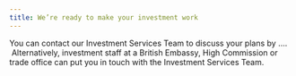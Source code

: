 ```yaml
---
title: We’re ready to make your investment work
---
```


You can contact our Investment Services Team to discuss your plans by ….  Alternatively, investment staff at a British Embassy, High Commission or trade office can put you in touch with the Investment Services Team.